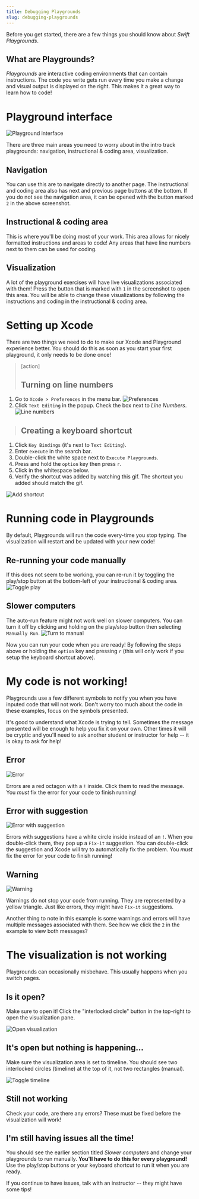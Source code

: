 ```yaml
---
title: Debugging Playgrounds
slug: debugging-playgrounds
---
```


Before you get started, there are a few things you should know about _Swift Playgrounds_.

## What are Playgrounds?

_Playgrounds_ are interactive coding environments that can contain instructions. The code you write gets run every time you make a change and visual output is displayed on the right. This makes it a great way to learn how to code!

# Playground interface

![Playground interface](./playground_overview.png)

There are three main areas you need to worry about in the intro track playgrounds: navigation, instructional & coding area, visualization.

## Navigation

You can use this are to navigate directly to another page. The instructional and coding area also has next and previous page buttons at the bottom. If you do not see the navigation area, it can be opened with the button marked `2` in the above screenshot.

## Instructional & coding area

This is where you'll be doing most of your work. This area allows for nicely formatted instructions and areas to code! Any areas that have line numbers next to them can be used for coding.

## Visualization

A lot of the playground exercises will have live visualizations associated with them! Press the button that is marked with `1` in the screenshot to open this area. You will be able to change these visualizations by following the instructions and coding in the instructional & coding area.

# Setting up Xcode

There are two things we need to do to make our Xcode and Playground experience better. You should do this as soon as you start your first playground, it only needs to be done once!

> [action]
> ## Turning on line numbers
1. Go to `Xcode > Preferences` in the menu bar. ![Preferences](./open_preferences.png)
1. Click `Text Editing` in the popup. Check the box next to _Line Numbers_. ![Line numbers](./line_numbers.png)
>
> ## Creating a keyboard shortcut
1. Click `Key Bindings` (it's next to `Text Editing`).
1. Enter `execute` in the search bar.
1. Double-click the white space next to `Execute Playgrounds`.
1. Press and hold the `option` key then press `r`.
1. Click in the whitespace below.
1. Verify the shortcut was added by watching this gif. The shortcut you added should match the gif.
>
![Add shortcut](./add_shortcut.gif)

# Running code in Playgrounds

By default, Playgrounds will run the code every-time you stop typing. The visualization will restart and be updated with your new code!

## Re-running your code manually

If this does not seem to be working, you can re-run it by toggling the play/stop button at the bottom-left of your instructional & coding area. ![Toggle play](./toggle_play.gif)

## Slower computers

The auto-run feature might not work well on slower computers. You can turn it off by clicking and holding on the play/stop button then selecting `Manually Run`. ![Turn to manual](./change_to_manual.gif)

Now you can run your code when you are ready! By following the steps above or holding the `option` key and pressing `r` (this will only work if you setup the keyboard shortcut above).

# My code is not working!

Playgrounds use a few different symbols to notify you when you have inputed code that will not work. Don't worry too much about the code in these examples, focus on the symbols presented.

It's good to understand what Xcode is trying to tell. Sometimes the message presented will be enough to help you fix it on your own. Other times it will be cryptic and you'll need to ask another student or instructor for help -- it is okay to ask for help!

## Error

![Error](./error.gif)

Errors are a red octagon with a `!` inside. Click them to read the message. You _must_ fix the error for your code to finish running!

## Error with suggestion

![Error with suggestion](./error_with_suggestion.gif)

Errors with suggestions have a white circle inside instead of an `!`. When you double-click them, they pop up a `Fix-it` suggestion. You can double-click the suggestion and Xcode will try to automatically fix the problem. You _must_ fix the error for your code to finish running!

## Warning

![Warning](./warning.gif)

Warnings do not stop your code from running. They are represented by a yellow triangle. Just like errors, they might have `Fix-it` suggestions.

Another thing to note in this example is some warnings and errors will have multiple messages associated with them. See how we click the `2` in the example to view both messages?

# The visualization is not working

Playgrounds can occasionally misbehave. This usually happens when you switch pages.

## Is it open?

Make sure to open it! Click the "interlocked circle" button in the top-right to open the visualization pane.

![Open visualization](./open_visualization.png)

## It's open but nothing is happening...

Make sure the visualization area is set to timeline. You should see two interlocked circles (timeline) at the top of it, not two rectangles (manual).

![Toggle timeline](./toggle_timeline.gif)

## Still not working

Check your code, are there any errors? These must be fixed before the visualization will work!

## I'm still having issues all the time!

You should see the earlier section titled _Slower computers_ and change your playgrounds to run manually. **You'll have to do this for every playground!** Use the play/stop buttons or your keyboard shortcut to run it when you are ready.

If you continue to have issues, talk with an instructor -- they might have some tips!
